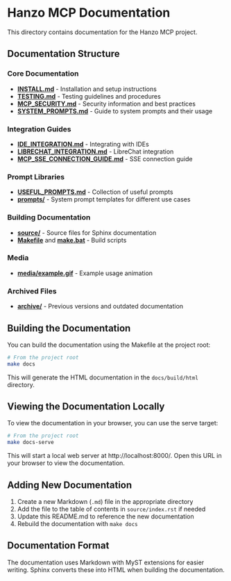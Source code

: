 # Hanzo MCP Documentation

This directory contains documentation for the Hanzo MCP project.

## Documentation Structure

### Core Documentation
- [**INSTALL.md**](./INSTALL.md) - Installation and setup instructions
- [**TESTING.md**](./TESTING.md) - Testing guidelines and procedures
- [**MCP_SECURITY.md**](./MCP_SECURITY.md) - Security information and best practices
- [**SYSTEM_PROMPTS.md**](./SYSTEM_PROMPTS.md) - Guide to system prompts and their usage

### Integration Guides
- [**IDE_INTEGRATION.md**](./IDE_INTEGRATION.md) - Integrating with IDEs
- [**LIBRECHAT_INTEGRATION.md**](./guides/LIBRECHAT_INTEGRATION.md) - LibreChat integration
- [**MCP_SSE_CONNECTION_GUIDE.md**](./guides/MCP_SSE_CONNECTION_GUIDE.md) - SSE connection guide

### Prompt Libraries
- [**USEFUL_PROMPTS.md**](./USEFUL_PROMPTS.md) - Collection of useful prompts
- [**prompts/**](./prompts/) - System prompt templates for different use cases

### Building Documentation
- [**source/**](./source/) - Source files for Sphinx documentation
- [**Makefile**](./Makefile) and [**make.bat**](./make.bat) - Build scripts

### Media
- [**media/example.gif**](./media/example.gif) - Example usage animation

### Archived Files
- [**archive/**](./archive/) - Previous versions and outdated documentation

## Building the Documentation

You can build the documentation using the Makefile at the project root:

```bash
# From the project root
make docs
```

This will generate the HTML documentation in the `docs/build/html` directory.

## Viewing the Documentation Locally

To view the documentation in your browser, you can use the serve target:

```bash
# From the project root
make docs-serve
```

This will start a local web server at http://localhost:8000/. Open this URL in your browser to view the documentation.

## Adding New Documentation

1. Create a new Markdown (`.md`) file in the appropriate directory
2. Add the file to the table of contents in `source/index.rst` if needed
3. Update this README.md to reference the new documentation
4. Rebuild the documentation with `make docs`

## Documentation Format

The documentation uses Markdown with MyST extensions for easier writing. Sphinx converts these into HTML when building the documentation.
